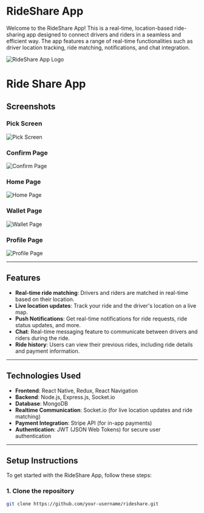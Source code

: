# RideShare App

Welcome to the RideShare App! This is a real-time, location-based ride-sharing app designed to connect drivers and riders in a seamless and efficient way. The app features a range of real-time functionalities such as driver location tracking, ride matching, notifications, and chat integration.

![RideShare App Logo](https://your-image-url.com/logo.png) 

# Ride Share App

## Screenshots

### Pick Screen
![Pick Screen](https://github.com/Andi-gech/Ride-Clone/raw/main/readmepics/photo_5981043376646112200_y.jpg)

### Confirm Page
![Confirm Page](https://github.com/Andi-gech/Ride-Clone/raw/main/readmepics/photo_5981043376646112198_y.jpg)

### Home Page
![Home Page](https://github.com/Andi-gech/Ride-Clone/raw/main/readmepics/photo_5981043376646112202_y.jpg)

### Wallet Page
![Wallet Page](https://github.com/Andi-gech/Ride-Clone/raw/main/readmepics/photo_5981043376646112205_y.jpg)

### Profile Page
![Profile Page](https://github.com/Andi-gech/Ride-Clone/raw/main/readmepics/photo_5981043376646112203_y.jpg)

---

## Features

- **Real-time ride matching**: Drivers and riders are matched in real-time based on their location.
- **Live location updates**: Track your ride and the driver's location on a live map.
- **Push Notifications**: Get real-time notifications for ride requests, ride status updates, and more.
- **Chat**: Real-time messaging feature to communicate between drivers and riders during the ride.
- **Ride history**: Users can view their previous rides, including ride details and payment information.

---

## Technologies Used

- **Frontend**: React Native, Redux, React Navigation
- **Backend**: Node.js, Express.js, Socket.io
- **Database**: MongoDB
- **Realtime Communication**: Socket.io (for live location updates and ride matching)
- **Payment Integration**: Stripe API (for in-app payments)
- **Authentication**: JWT (JSON Web Tokens) for secure user authentication

---

## Setup Instructions

To get started with the RideShare App, follow these steps:

### 1. Clone the repository
```bash
git clone https://github.com/your-username/rideshare.git

